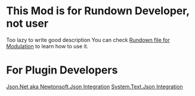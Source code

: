 # This Mod is for Rundown Developer, not user

Too lazy to write good description
You can check [Rundown file for Modulation](https://gtfo.thunderstore.io/package/Flowaria/Modulation/) to learn how to use it.

# For Plugin Developers
[Json.Net aka Newtonsoft.Json Integration](https://github.com/Flowaria/MTFO.Ext.PartialData/tree/master/JsonNetIntegration)
[System.Text.Json Integration](https://github.com/Flowaria/ExtraEnemyCustomization/blob/3556b0a7771057575d265a1bb759dbc211cf2bf5/ExtraEnemyCustomization/Utils/MTFOPartialDataUtil.cs)